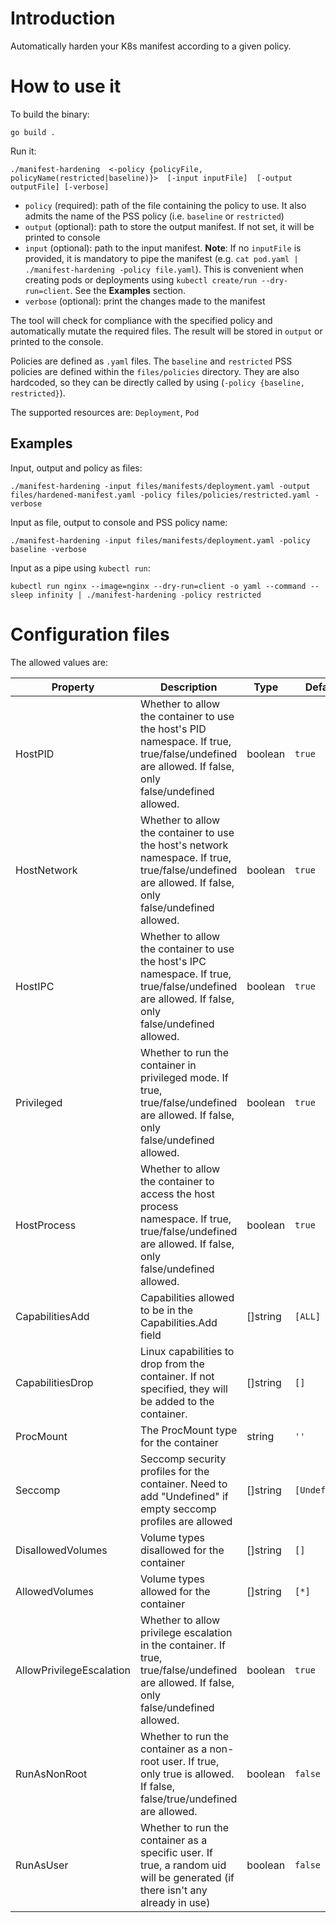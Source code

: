 # Introduction
Automatically harden your K8s manifest according to a given policy.

# How to use it
To build the binary:

`go build .`

Run it:

`./manifest-hardening  <-policy {policyFile, policyName(restricted|baseline)}>  [-input inputFile]  [-output outputFile] [-verbose]`



- `policy` (required): path of the file containing the policy to use. It also admits the name of the PSS policy (i.e. `baseline` or `restricted`)
- `output` (optional): path to store the output manifest. If not set, it will be printed to console
- `input` (optional): path to the input manifest. **Note**: If no `inputFile` is provided, it is mandatory to pipe the manifest (e.g. `cat pod.yaml | ./manifest-hardening -policy file.yaml`). This is convenient when creating pods or deployments using `kubectl create/run --dry-run=client`. See the **Examples** section.
- `verbose` (optional): print the changes made to the manifest

The tool will check for compliance with the specified policy and automatically mutate the required files. The result will be stored in `output` or printed to the console.

Policies are defined as `.yaml` files. The `baseline` and `restricted` PSS policies are defined within the `files/policies` directory. They are also hardcoded, so they can be directly called by using (`-policy {baseline, restricted}`).

The supported resources are: `Deployment`, `Pod`


## Examples

Input, output and policy as files:

`./manifest-hardening -input files/manifests/deployment.yaml -output files/hardened-manifest.yaml -policy files/policies/restricted.yaml -verbose`

Input as file, output to console and PSS policy name:

`./manifest-hardening -input files/manifests/deployment.yaml -policy baseline -verbose`

Input as a pipe using `kubectl run`:

 `kubectl run nginx --image=nginx --dry-run=client -o yaml --command -- sleep infinity | ./manifest-hardening -policy restricted` 

# Configuration files

The allowed values are:

| Property                  | Description                                                  | Type    | Default                     |
|---------------------------|--------------------------------------------------------------|---------|----------------------------------------------------------------------|
| HostPID                   | Whether to allow the container to use the host's PID namespace. If true, true/false/undefined are allowed. If false, only false/undefined allowed. | boolean | `true`                                                               |
| HostNetwork               | Whether to allow the container to use the host's network namespace. If true, true/false/undefined are allowed. If false, only false/undefined allowed. | boolean | `true`                                                            |
| HostIPC                   | Whether to allow the container to use the host's IPC namespace. If true, true/false/undefined are allowed. If false, only false/undefined allowed. | boolean | `true`                                                                |
| Privileged                | Whether to run the container in privileged mode. If true, true/false/undefined are allowed. If false, only false/undefined allowed.               | boolean | `true`                                                                |
| HostProcess               | Whether to allow the container to access the host process namespace. If true, true/false/undefined are allowed. If false, only false/undefined allowed.  | boolean | `true`                                                         |
| CapabilitiesAdd           | Capabilities allowed to be in the Capabilities.Add field        | []string  | `[ALL]`                                                  |
| CapabilitiesDrop          | Linux capabilities to drop from the container. If not specified, they will be added to the container.                 | []string  | `[]`                                                                |
| ProcMount                 | The ProcMount type for the container                          | string  | `''`                                                              |
| Seccomp                   | Seccomp security profiles for the container. Need to add "Undefined" if empty seccomp profiles are allowed                   | []string  | `[Undefined]`                                       |
| DisallowedVolumes         | Volume types disallowed for the container                     | []string  | `[]`                                                          |
| AllowedVolumes            | Volume types allowed for the container                        | []string  | `[*]` |
| AllowPrivilegeEscalation  | Whether to allow privilege escalation in the container. If true, true/false/undefined are allowed. If false, only false/undefined allowed.        | boolean | `true`                                                                |
| RunAsNonRoot              | Whether to run the container as a non-root user. If true, only true is allowed. If false, false/true/undefined are allowed.               | boolean | `false`                                                                 |
| RunAsUser                 | Whether to run the container as a specific user. If true, a random uid will be generated (if there isn't any already in use)               | boolean | `false`                                                                 |
